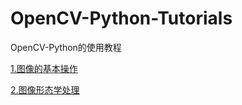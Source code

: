 # OpenCV-Python-Tutorials
OpenCV-Python的使用教程

[1.图像的基本操作](1图像的基本操作/图像的基本操作.ipynb)

[2.图像形态学处理](2图形形态学处理/图形形态学处理.ipynb)
